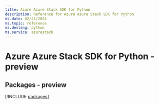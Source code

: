 ```yaml
---
title: Azure Azure Stack SDK for Python
description: Reference for Azure Azure Stack SDK for Python
ms.date: 02/21/2024
ms.topic: reference
ms.devlang: python
ms.service: azurestack
---
```

# Azure Azure Stack SDK for Python - preview
## Packages - preview
[!INCLUDE [packages](azure-stack-index.md)]